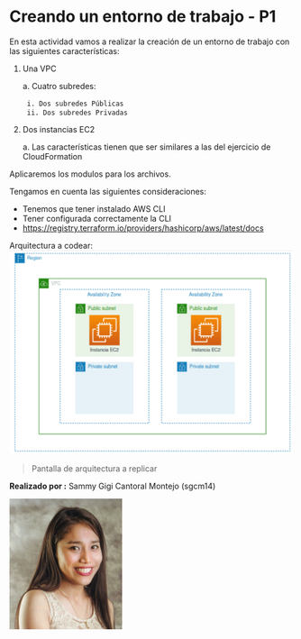 Creando un entorno de trabajo - P1
=========

En esta actividad vamos a realizar la creación de un entorno de trabajo con las siguientes características:

1. Una VPC

    a. Cuatro subredes:

        i. Dos subredes Públicas
        ii. Dos subredes Privadas
2. Dos instancias EC2

    a. Las características tienen que ser similares a las del ejercicio de CloudFormation

Aplicaremos los modulos para los archivos.

Tengamos en cuenta las siguientes consideraciones:
- Tenemos que tener instalado AWS CLI
- Tener configurada correctamente la CLI
- https://registry.terraform.io/providers/hashicorp/aws/latest/docs


Arquitectura a codear:
![](https://raw.githubusercontent.com/sgcm14/0523C02-infraestructura-II/main/Terraform-parteI/vpc/Ejemplo.PNG)
> Pantalla de arquitectura a replicar



**Realizado por :** Sammy Gigi Cantoral Montejo (sgcm14)

<img src ="https://raw.githubusercontent.com/sgcm14/sgcm14/main/sammy.jpg" width="200">